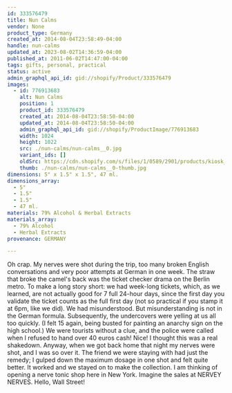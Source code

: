 ```yaml
---
id: 333576479
title: Nun Calms
vendor: None
product_type: Germany
created_at: 2014-08-04T23:58:49-04:00
handle: nun-calms
updated_at: 2023-08-02T14:36:59-04:00
published_at: 2011-06-02T14:47:00-04:00
tags: gifts, personal, practical
status: active
admin_graphql_api_id: gid://shopify/Product/333576479
images:
  - id: 776913683
    alt: Nun Calms
    position: 1
    product_id: 333576479
    created_at: 2014-08-04T23:58:50-04:00
    updated_at: 2014-08-04T23:58:50-04:00
    admin_graphql_api_id: gid://shopify/ProductImage/776913683
    width: 1024
    height: 1022
    src: ./nun-calms/nun-calms__0.jpg
    variant_ids: []
    oldSrc: https://cdn.shopify.com/s/files/1/0589/2901/products/kiosk_klosterfrau.tif_1.jpeg?v=1407211130
    thumb: ./nun-calms/nun-calms__0-thumb.jpg
dimensions: 5" x 1.5" x 1.5", 47 ml.
dimensions_array:
  - 5"
  - 1.5"
  - 1.5"
  - 47 ml.
materials: 79% Alcohol & Herbal Extracts
materials_array:
  - 79% Alcohol
  - Herbal Extracts
provenance: GERMANY

---
```


Oh crap. My nerves were shot during the trip, too many broken English conversations and very poor attempts at German in one week. The straw that broke the camel's back was the ticket checker drama on the Berlin metro. To make a long story short: we had week-long tickets, which, as we learned, are not actually good for 7 full 24-hour days, since the first day you validate the ticket counts as the full first day (not so practical if you stamp it at 6pm, like we did). We had misunderstood. But misunderstanding is not in the German formula. Subsequently, the undercovers were yelling at us all too quickly. (I felt 15 again, being busted for painting an anarchy sign on the high school.) We were tourists without a clue, and the police were called when I refused to hand over 40 euros cash! Nice! I thought this was a real shakedown. Anyway, when we got back home that night my nerves were shot, and I was so over it. The friend we were staying with had just the remedy; I gulped down the maximum dosage in one shot and felt quite better. It worked and we stayed on to make the collection. I am thinking of opening a nerve tonic shop here in New York. Imagine the sales at NERVEY NERVES. Hello, Wall Street!